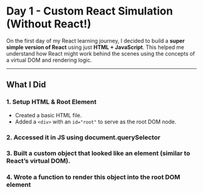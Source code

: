 # Day 1 - Custom React Simulation (Without React!)

On the first day of my React learning journey, I decided to build a **super simple version of React** using just 
**HTML + JavaScript**. This helped me understand how React might work behind the scenes using the concepts of a virtual 
DOM and rendering logic.

---

##  What I Did

###  1. Setup HTML & Root Element
- Created a basic HTML file.
- Added a `<div>` with an `id="root"` to serve as the root DOM node.

###  2. Accessed it in JS using document.querySelector
###  3. Built a custom object that looked like an element (similar to React’s virtual DOM).
###  4. Wrote a function to render this object into the root DOM element

